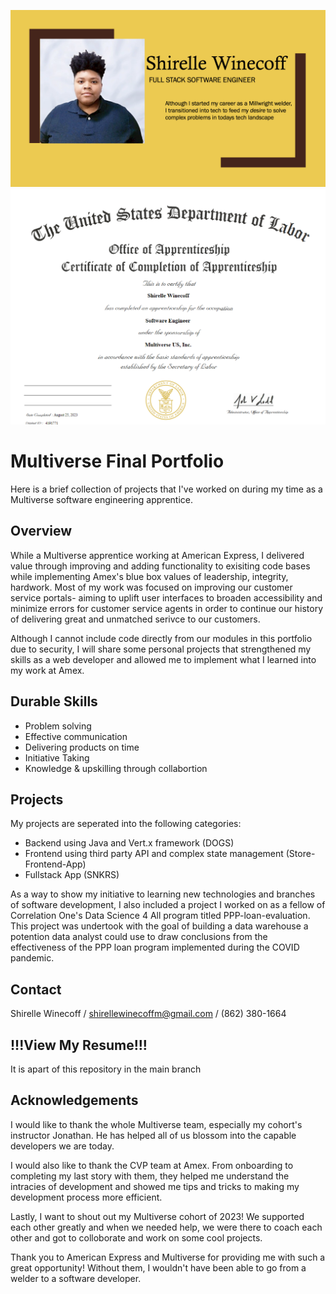 ![Shirelle Winecoff](ShirelleW.png)
![DOL Cert of Completion of Software Engineering Apprenticeship](DOL_Cert.png)


# Multiverse Final Portfolio

Here is a brief collection of projects that I've worked on during my time as a Multiverse software engineering apprentice.

## Overview

While a Multiverse apprentice working at American Express, I delivered value through improving and adding functionality to exisiting code bases while implementing Amex's blue box values of leadership, integrity, hardwork. Most of my work was focused on improving our customer service portals- aiming to uplift user interfaces to broaden accessibility and minimize errors for customer service agents in order to continue our history of delivering great and unmatched serivce to our customers. 

Although I cannot include code directly from our modules in this portfolio due to security, I will share some personal projects that strengthened my skills as a web developer and allowed me to implement what I learned into my work at Amex. 

## Durable Skills

- Problem solving
- Effective communication
- Delivering products on time
- Initiative Taking 
- Knowledge & upskilling through collabortion

## Projects

My projects are seperated into the following categories: 

- Backend using Java and Vert.x framework (DOGS)
- Frontend using third party API and complex state management (Store-Frontend-App)
- Fullstack App (SNKRS)

As a way to show my initiative to learning new technologies and branches of software development, I also included a project I worked on as a fellow of Correlation One's Data Science 4 All program titled PPP-loan-evaluation. This project was undertook with the goal of building a data warehouse a potention data analyst could use to draw conclusions from the effectiveness of the PPP loan program implemented during the COVID pandemic. 

## Contact

Shirelle Winecoff / shirellewinecoffm@gmail.com / (862) 380-1664

## !!!View My Resume!!!

It is apart of this repository in the main branch

## Acknowledgements

I would like to thank the whole Multiverse team, especially my cohort's instructor Jonathan. He has helped all of us blossom into the capable developers we are today. 

I would also like to thank the CVP team at Amex. From onboarding to completing my last story with them, they helped me understand the intracies of development and showed me tips and tricks to making my development process more efficient. 

Lastly, I want to shout out my Multiverse cohort of 2023! We supported each other greatly and when we needed help, we were there to coach each other and got to colloborate and work on some cool projects. 

Thank you to American Express and Multiverse for providing me with such a great opportunity! Without them, I wouldn't have been able to go from a welder to a software developer. 
